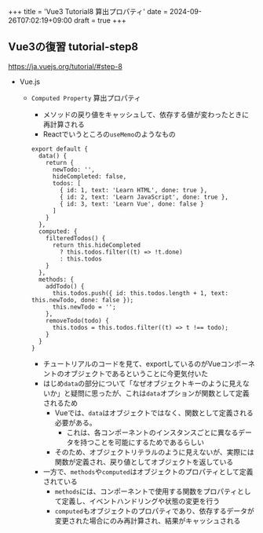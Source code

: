 +++
title = 'Vue3 Tutorial8 算出プロパティ'
date = 2024-09-26T07:02:19+09:00
draft = true
+++

## Vue3の復習 tutorial-step8  

<https://ja.vuejs.org/tutorial/#step-8>

- Vue.js
  - `Computed Property` 算出プロパティ
    - メソッドの戻り値をキャッシュして、依存する値が変わったときに再計算される
    - Reactでいうところの`useMemo`のようなもの

    ```vue
    export default {
      data() {
        return {
          newTodo: '',
          hideCompleted: false,
          todos: [
            { id: 1, text: 'Learn HTML', done: true },
            { id: 2, text: 'Learn JavaScript', done: true },
            { id: 3, text: 'Learn Vue', done: false }
          ]
        }
      },
      computed: {
        filteredTodos() {
          return this.hideCompleted
            ? this.todos.filter((t) => !t.done)
            : this.todos
        }
      },
      methods: {
        addTodo() {
          this.todos.push({ id: this.todos.length + 1, text: this.newTodo, done: false });
          this.newTodo = '';
        },
        removeTodo(todo) {
          this.todos = this.todos.filter((t) => t !== todo);
        }
      }
    }
    ```

    - チュートリアルのコードを見て、exportしているのがVueコンポーネントのオブジェクトであるということに今更気付いた
    - はじめ`data`の部分について「なぜオブジェクトキーのように見えないか」と疑問に思ったが、これは`data`オプションが関数として定義されるため
      - Vueでは、`data`はオブジェクトではなく、関数として定義される必要がある。
        - これは、各コンポーネントのインスタンスごとに異なるデータを持つことを可能にするためであるらしい
      - そのため、オブジェクトリテラルのように見えないが、実際には関数が定義され、戻り値としてオブジェクトを返している
    - 一方で、`methods`や`computed`はオブジェクトのプロパティとして定義されている
      - `methods`には、コンポーネントで使用する関数をプロパティとして定義し、イベントハンドリングや状態の変更を行う
      - `computed`もオブジェクトのプロパティであり、依存するデータが変更された場合にのみ再計算され、結果がキャッシュされる
